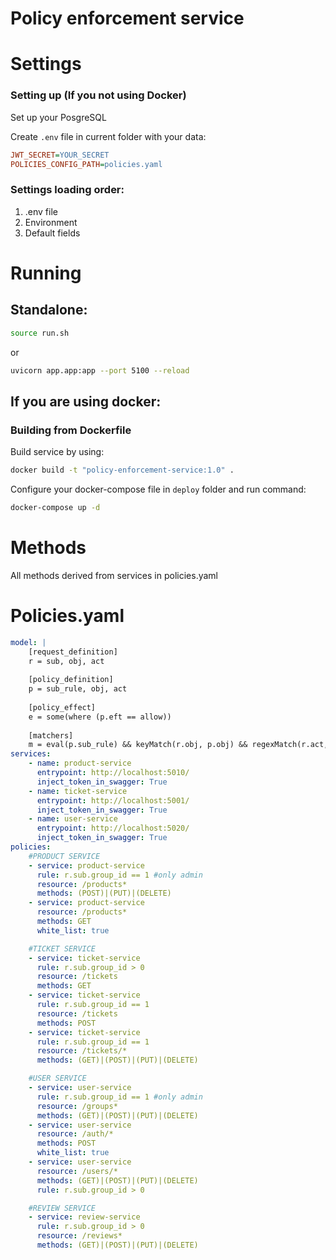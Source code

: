 # Policy enforcement service

# Settings

### Setting up (If you not using Docker)
Set up your PosgreSQL

Create `.env` file in current folder with your data:
```ini
JWT_SECRET=YOUR_SECRET
POLICIES_CONFIG_PATH=policies.yaml
```

### Settings loading order:
1. .env file
2. Environment
3. Default fields

# Running
## Standalone:
```bash
source run.sh
```
or
```bash
uvicorn app.app:app --port 5100 --reload
```

## If you are using docker:

### Building from Dockerfile
Build service by using:
```bash
docker build -t "policy-enforcement-service:1.0" .
```

Configure your docker-compose file in `deploy` folder and run command:
```bash
docker-compose up -d
```

# Methods
All methods derived from services in policies.yaml

# Policies.yaml
```yaml
model: |
    [request_definition]
    r = sub, obj, act
    
    [policy_definition]
    p = sub_rule, obj, act
    
    [policy_effect]
    e = some(where (p.eft == allow))
    
    [matchers]
    m = eval(p.sub_rule) && keyMatch(r.obj, p.obj) && regexMatch(r.act, p.act)
services:
    - name: product-service
      entrypoint: http://localhost:5010/
      inject_token_in_swagger: True
    - name: ticket-service
      entrypoint: http://localhost:5001/
      inject_token_in_swagger: True
    - name: user-service
      entrypoint: http://localhost:5020/
      inject_token_in_swagger: True
policies:
    #PRODUCT SERVICE
    - service: product-service
      rule: r.sub.group_id == 1 #only admin
      resource: /products*
      methods: (POST)|(PUT)|(DELETE)
    - service: product-service
      resource: /products*
      methods: GET
      white_list: true

    #TICKET SERVICE
    - service: ticket-service
      rule: r.sub.group_id > 0
      resource: /tickets
      methods: GET
    - service: ticket-service
      rule: r.sub.group_id == 1
      resource: /tickets
      methods: POST
    - service: ticket-service
      rule: r.sub.group_id == 1
      resource: /tickets/*
      methods: (GET)|(POST)|(PUT)|(DELETE)

    #USER SERVICE
    - service: user-service
      rule: r.sub.group_id == 1 #only admin
      resource: /groups*
      methods: (GET)|(POST)|(PUT)|(DELETE)
    - service: user-service
      resource: /auth/*
      methods: POST
      white_list: true
    - service: user-service
      resource: /users/*
      methods: (GET)|(POST)|(PUT)|(DELETE)
      rule: r.sub.group_id > 0

    #REVIEW SERVICE
    - service: review-service
      rule: r.sub.group_id > 0
      resource: /reviews*
      methods: (GET)|(POST)|(PUT)|(DELETE)
```